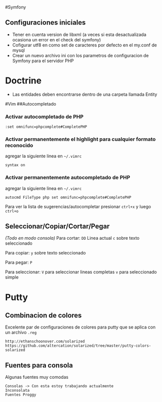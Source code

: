 #Symfony

## Configuraciones iniciales
- Tener en cuenta version de libxml (a veces si esta desactualizada ocasiona un error en el check del symfony)
- Cofigurar utf8 en como set de caracteres por defecto en el my.conf de mysql
- Crear un nuevo archivo ini con los parametros de configuracion de Symfony para el servidor PHP


# Doctrine
- Las entidades deben encontrarse dentro de una carpeta llamada Entity


#Vim
##Autocompletado
### Activar autocompletado de PHP
    :set omnifunc=phpcomplete#CompletePHP

### Activar permanentemente el highlight para cualquier formato reconocido
agregar la siguiente linea en `~/.vimrc`

	syntax on

### Activar permanentemente autocompletado de PHP
agregar la siguiente linea en `~/.vimrc`

    autocmd FileType php set omnifunc=phpcomplete#CompletePHP

Para ver la lista de sugerencias/autocompletar presionar `ctrl+x` y luego `ctrl+o`

## Seleccionar/Copiar/Cortar/Pegar
*(Todo en modo consola)*
Para cortar:
`DD` Linea actual
`c` sobre texto seleccionado

Para copiar:
`y` sobre texto seleccionado

Para pegar:
`P`

Para seleccionar:
`V` para seleccionar lineas completas
`v` para seleccionado simple



# Putty

## Combinacion de colores
Excelente par de configuraciones de colores para putty que se aplica con un archivo `.reg`

	http://ethanschoonover.com/solarized
	https://github.com/altercation/solarized/tree/master/putty-colors-solarized

## Fuentes para consola
Algunas fuentes muy comodas

	Consolas -> Con esta estoy trabajando actualmente
	Inconsolata
	Fuentes Proggy
